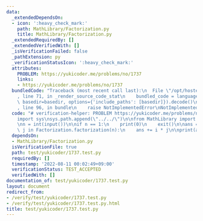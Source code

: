 ```yaml
---
data:
  _extendedDependsOn:
  - icon: ':heavy_check_mark:'
    path: MathLibrary/Factorization.py
    title: MathLibrary/Factorization.py
  _extendedRequiredBy: []
  _extendedVerifiedWith: []
  _isVerificationFailed: false
  _pathExtension: py
  _verificationStatusIcon: ':heavy_check_mark:'
  attributes:
    PROBLEM: https://yukicoder.me/problems/no/1737
    links:
    - https://yukicoder.me/problems/no/1737
  bundledCode: "Traceback (most recent call last):\n  File \"/opt/hostedtoolcache/Python/3.10.6/x64/lib/python3.10/site-packages/onlinejudge_verify/documentation/build.py\"\
    , line 71, in _render_source_code_stat\n    bundled_code = language.bundle(stat.path,\
    \ basedir=basedir, options={'include_paths': [basedir]}).decode()\n  File \"/opt/hostedtoolcache/Python/3.10.6/x64/lib/python3.10/site-packages/onlinejudge_verify/languages/python.py\"\
    , line 96, in bundle\n    raise NotImplementedError\nNotImplementedError\n"
  code: "# verification-helper: PROBLEM https://yukicoder.me/problems/no/1737\n\n\
    import sys\nsys.path.append(\"../../\")\n\nfrom MathLibrary import Factorization\n\
    \nn = int(input())\n\nif n == 1:\n    print(0)\n    exit()\n\nans = 0\nfor i,\
    \ j in Factorization.factorization(n):\n    ans += i * j\n\nprint(ans)"
  dependsOn:
  - MathLibrary/Factorization.py
  isVerificationFile: true
  path: test/yukicoder/1737.test.py
  requiredBy: []
  timestamp: '2022-08-11 00:02:49+09:00'
  verificationStatus: TEST_ACCEPTED
  verifiedWith: []
documentation_of: test/yukicoder/1737.test.py
layout: document
redirect_from:
- /verify/test/yukicoder/1737.test.py
- /verify/test/yukicoder/1737.test.py.html
title: test/yukicoder/1737.test.py
---
```

